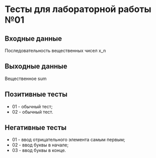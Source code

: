 # Тесты для лабораторной работы №01

## Входные данные
Последовательность вещественных чисел x_n

## Выходные данные
Вещественное sum

## Позитивные тесты
- 01 - обычный тест;
- 02 - обычный тест.

## Негативные тесты
- 01 - ввод отрицательного элемента самым первым;
- 02 - ввод буквы в начале;
- 03 - ввод буквы в конце.
